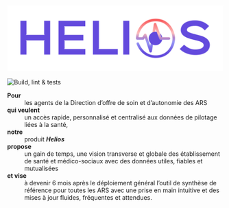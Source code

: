 ![Logo Helios](./public/logo_helios_fond_transparent.png)

![Build, lint & tests](https://github.com/DNUM-SocialGouv/helios/actions/workflows/build_lint_tests.yml/badge.svg)

<dl>
  <dt style="font-weight: 700">Pour</dt>
  <dd>les agents de la Direction d’offre de soin et d’autonomie des ARS</dd>
  <dt style="font-weight: 700">qui veulent</dt>
  <dd>un accès rapide, personnalisé et centralisé aux données de pilotage liées à la santé,</dd>
  <dt style="font-weight: 700">notre</dt>
  <dd>produit <b><em>Helios</b></em></dd>
  <dt style="font-weight: 700">propose</dt>
  <dd>un gain de temps, une vision transverse et globale des établissement de santé et médico-sociaux avec des données utiles, fiables et mutualisées</dd>
  <dt style="font-weight: 700">et vise</dt>
  <dd>à devenir 6 mois après le déploiement général l’outil de synthèse de référence pour toutes les ARS avec une prise en main intuitive et des mises à jour fluides, fréquentes et attendues.</dd>
</dl>
